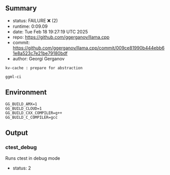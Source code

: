 ## Summary

- status:  FAILURE ❌ (2)
- runtime: 0:09.09
- date:    Tue Feb 18 19:27:19 UTC 2025
- repo:    https://github.com/ggerganov/llama.cpp
- commit:  https://github.com/ggerganov/llama.cpp/commit/009ce81990b444ebb61e8a523c7e21be79180bdf
- author:  Georgi Gerganov
```
kv-cache : prepare for abstraction

ggml-ci
```

## Environment

```
GG_BUILD_AMX=1
GG_BUILD_CLOUD=1
GG_BUILD_CXX_COMPILER=g++
GG_BUILD_C_COMPILER=gcc
```

## Output

### ctest_debug

Runs ctest in debug mode
- status: 2
```

```

